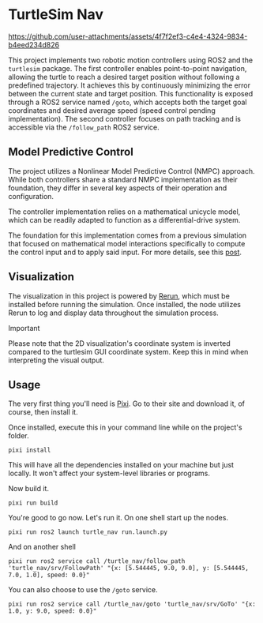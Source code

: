 # TurtleSim Nav

https://github.com/user-attachments/assets/4f7f2ef3-c4e4-4324-9834-b4eed234d826

This project implements two robotic motion controllers using ROS2 and the `turtlesim` package.
The first controller enables point-to-point navigation, allowing the turtle to reach a desired target
position without following a predefined trajectory. It achieves this by continuously minimizing the
error between the current state and target position. This functionality is exposed through a ROS2
service named `/goto`, which accepts both the target goal coordinates and desired average speed
(speed control pending implementation).
The second controller focuses on path tracking and is accessible via the `/follow_path` ROS2 service.

## Model Predictive Control

The project utilizes a Nonlinear Model Predictive Control (NMPC) approach.
While both controllers share a standard NMPC implementation as their foundation,
they differ in several key aspects of their operation and configuration.

The controller implementation relies on a mathematical unicycle model, which can be readily adapted
to function as a differential-drive system.

The foundation for this implementation comes from a previous simulation that focused on mathematical
model interactions specifically to compute the control input and to apply said input.
For more details, see this [post](https://alvgaona.com/posts/casadi-mpc-controller-0x4a3b/).

## Visualization

The visualization in this project is powered by [Rerun](https://rerun.io/), which must be installed before running
the simulation. Once installed, the node utilizes Rerun to log and display data throughout
the simulation process.

> [!IMPORTANT]
> Please note that the 2D visualization's coordinate system is inverted compared
> to the turtlesim GUI coordinate system.
> Keep this in mind when interpreting the visual output.

## Usage

The very first thing you'll need is [Pixi](https://pixi.sh/latest/).
Go to their site and download it, of course, then install it.

Once installed, execute this in your command line while on the project's folder.

```text
pixi install
```

This will have all the dependencies installed on your machine but just locally.
It won't affect your system-level libraries or programs.

Now build it.

```text
pixi run build
```

You're good to go now. Let's run it.
On one shell start up the nodes.

```text
pixi run ros2 launch turtle_nav run.launch.py
```

And on another shell

```text
pixi run ros2 service call /turtle_nav/follow_path 'turtle_nav/srv/FollowPath' "{x: [5.544445, 9.0, 9.0], y: [5.544445, 7.0, 1.0], speed: 0.0}"
```

You can also choose to use the `/goto` service.

```text
pixi run ros2 service call /turtle_nav/goto 'turtle_nav/srv/GoTo' "{x: 1.0, y: 9.0, speed: 0.0}"
```
